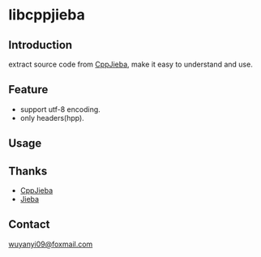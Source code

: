 # libcppjieba

## Introduction

extract source code from [CppJieba], make it easy to understand and use.

## Feature

+ support utf-8 encoding.
+ only headers(hpp).

## Usage


## Thanks

+ [CppJieba]
+ [Jieba]

## Contact

wuyanyi09@foxmail.com

[CppJieba]:https://github.com/aszxqw/cppjieba
[Jieba]:https://github.com/fxsjy/jieba
